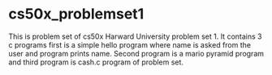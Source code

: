 # cs50x_problemset1
This is problem set of cs50x Harward University problem set 1. It contains 3 c programs first is a simple hello program where name is asked from the user and program prints name. Second program is a mario pyramid program and third program is cash.c program of problem set.
